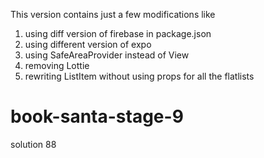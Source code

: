 This version contains just a few modifications like 
1. using diff version of firebase in package.json
2. using different version of expo
3. using SafeAreaProvider instead of View
4. removing Lottie
5. rewriting ListItem without using props for all the flatlists


# book-santa-stage-9
solution 88
